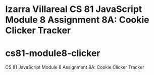 # Izarra Villareal CS 81 JavaScript Module 8 Assignment 8A: Cookie Clicker Tracker

# cs81-module8-clicker
CS 81 JavaScript Module 8 Assignment 8A: Cookie Clicker Tracker
